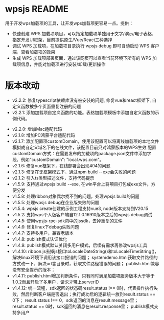 # wpsjs README

用于开发wps加载项的工具，让开发wps加载项更容易一点。提供：
* 快速创建 WPS 加载项项目，可以指定加载项单独用于文字/演示/电子表格，指定开发UI框架，目前提供原生/Vue/React三种选择
* 调试 WPS 加载项，在加载项目录执行 wpsjs debug 即可自动启动 WPS 客户端，查看加载项的效果
* 生成 WPS 加载项部署页面，通过该网页可以查看当前环境下所有的 WPS 加载项信息，并能对加载项进行安装/卸载/更新操作


# 版本改动
- v2.2.2:
修复typescript依赖库没有被安装的问题, 修复vue和react框架下, 自定义函数被多个页面重复注册的问题
- v2.2.1:
添加加载项自定义函数的功能。表格加载项模板中添加自定义函数的示例代码。
* v2.2.0:
增加Mac适配代码
* v2.1.8:
增加PC鸿蒙平台适配代码
* v2.1.7:
添加配置项customDomain，使用该配置可以将离线加载项的本地文件模拟成自定义域名下的在线文件，该配置目前只对鸿蒙版本的WPS生效
配置customDomain方式：在需要发布的加载项的package.json文件中添加字段，例如"customDomain": "local.wps.com"。
* v2.1.6:
修复vue框架下，在线部署会出现404的问题
* v2.1.3:
修复在无框架模式下，通过npm build --exe会失败的问题
* v2.1.2:
引入ts类型描述文件，支持代码提示
* v1.5.9:
支持通过wpsjs build --exe, 在win平台上将项目打包成exe文件，方便分发
* v1.5.8:
处理ribbon对象偶尔找不到的问题，处理wpsjs build的问题
* v1.5.5:
处理wpsjs debug在企业版失败的问题
* v1.5.4:
wpsjs create创建的示例工程支持vue3, node版本支持到V20.15
* v1.5.2:
支持wps个人版客户端自12.1.0.16910版本之后的wpsjs debug调试
* v1.4.5:
使用wpsjs-rpc-sdk包中的jssdk，去掉重复的文件
* v1.4.6:
修复linux下debug失败问题
* v1.4.7:
支持多用户，兼容老版本
* v1.4.8:
publish模式认证优化
* v1.4.9:
publish模式默认关闭多用户模式，后续有需求再修改wpsjs工具
* v1.4.10:
ribbon.js去掉js接口toLocaleDateString()和toLocaleTimeString()，解决linux环境下调用该接口报错的问题；
systemdemo.html获取文件路径的方式改一下，解决url含目录时，获取文件路径错误的问题；
publish.html兼容没有安全提示的版本；
* v1.4.11:
publish.html增加判断条件，只有同时满足加载项服务版本大于等于1.0.2而且开启了多用户，请求才带上serverID
* v1.4.12:
统一流程，sdk返回的状态码result.status !== 0时，代表操作执行失败，然后判断客户端是否退出；执行成功后的逻辑统一放到result.status == 0下；
result.status !== 0，sdk返回的消息在result.message里；result.status == 0时，sdk返回的消息在result.response里；
publish模式支持多用户
